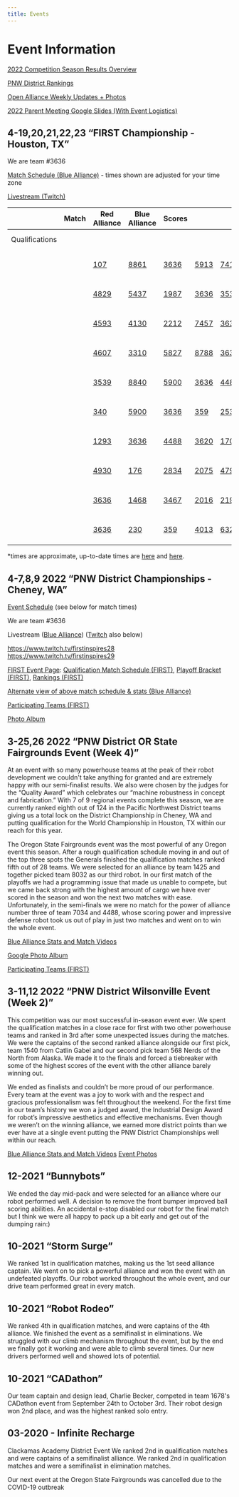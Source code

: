 ```yaml
---
title: Events
---
```

# Event Information

[2022 Competition Season Results Overview](https://frc-events.firstinspires.org/2022/team/3636) 

[PNW District Rankings](https://frc-events.firstinspires.org/2022/district/PNW#rankings)

[Open Alliance Weekly Updates + Photos](https://linktr.ee/Generals3636)

[2022 Parent Meeting Google Slides (With Event Logistics)](https://docs.google.com/presentation/d/1OzKYu9WpnqYJnJD482vqsR5AxRag0fo1TJKUO-nWwtw)

## 4-19,20,21,22,23 “FIRST Championship - Houston, TX”

We are team #3636

[Match Schedule (Blue Alliance)](https://www.thebluealliance.com/event/2022roe) - times shown are adjusted for your time zone

[Livestream (Twitch)](https://m.twitch.tv/firstinspires_roebling/home)

<!--StartFragment-->

|                | Match | Red Alliance                                           | Blue Alliance                                          | Scores                                                 |                                                        |                                                        |                                                        |                   |
| -------------- | ----- | ------------------------------------------------------ | ------------------------------------------------------ | ------------------------------------------------------ | ------------------------------------------------------ | ------------------------------------------------------ | ------------------------------------------------------ | ----------------- |
| Qualifications |       |                                                        |                                                        |                                                        |                                                        |                                                        |                                                        | Time (PST)        |
|                |       | [107](https://www.thebluealliance.com/team/107/2022)   | [8861](https://www.thebluealliance.com/team/8861/2022) | [3636](https://www.thebluealliance.com/team/3636/2022) | [5913](https://www.thebluealliance.com/team/5913/2022) | [7419](https://www.thebluealliance.com/team/7419/2022) | [8717](https://www.thebluealliance.com/team/8717/2022) | \*Thu 6:37 AM\**  |
|                |       | [4829](https://www.thebluealliance.com/team/4829/2022) | [5437](https://www.thebluealliance.com/team/5437/2022) | [1987](https://www.thebluealliance.com/team/1987/2022) | [3636](https://www.thebluealliance.com/team/3636/2022) | [3534](https://www.thebluealliance.com/team/3534/2022) | [2471](https://www.thebluealliance.com/team/2471/2022) | \*Thu 9:11 AM\**  |
|                |       | [4593](https://www.thebluealliance.com/team/4593/2022) | [4130](https://www.thebluealliance.com/team/4130/2022) | [2212](https://www.thebluealliance.com/team/2212/2022) | [7457](https://www.thebluealliance.com/team/7457/2022) | [3636](https://www.thebluealliance.com/team/3636/2022) | [6838](https://www.thebluealliance.com/team/6838/2022) | \*Thu 11:49 AM\** |
|                |       | [4607](https://www.thebluealliance.com/team/4607/2022) | [3310](https://www.thebluealliance.com/team/3310/2022) | [5827](https://www.thebluealliance.com/team/5827/2022) | [8788](https://www.thebluealliance.com/team/8788/2022) | [3636](https://www.thebluealliance.com/team/3636/2022) | [5940](https://www.thebluealliance.com/team/5940/2022) | \*Thu 1:20 PM\**  |
|                |       | [3539](https://www.thebluealliance.com/team/3539/2022) | [8840](https://www.thebluealliance.com/team/8840/2022) | [5900](https://www.thebluealliance.com/team/5900/2022) | [3636](https://www.thebluealliance.com/team/3636/2022) | [4481](https://www.thebluealliance.com/team/4481/2022) | [7483](https://www.thebluealliance.com/team/7483/2022) | \*Thu 3:12 PM\**  |
|                |       | [340](https://www.thebluealliance.com/team/340/2022)   | [5900](https://www.thebluealliance.com/team/5900/2022) | [3636](https://www.thebluealliance.com/team/3636/2022) | [359](https://www.thebluealliance.com/team/359/2022)   | [2531](https://www.thebluealliance.com/team/2531/2022) | [3374](https://www.thebluealliance.com/team/3374/2022) | \*Fri 6:28 AM\**  |
|                |       | [1293](https://www.thebluealliance.com/team/1293/2022) | [3636](https://www.thebluealliance.com/team/3636/2022) | [4488](https://www.thebluealliance.com/team/4488/2022) | [3620](https://www.thebluealliance.com/team/3620/2022) | [1701](https://www.thebluealliance.com/team/1701/2022) | [5813](https://www.thebluealliance.com/team/5813/2022) | \*Fri 7:38 AM\**  |
|                |       | [4930](https://www.thebluealliance.com/team/4930/2022) | [176](https://www.thebluealliance.com/team/176/2022)   | [2834](https://www.thebluealliance.com/team/2834/2022) | [2075](https://www.thebluealliance.com/team/2075/2022) | [4795](https://www.thebluealliance.com/team/4795/2022) | [3636](https://www.thebluealliance.com/team/3636/2022) | \*Fri 11:05 AM\** |
|                |       | [3636](https://www.thebluealliance.com/team/3636/2022) | [1468](https://www.thebluealliance.com/team/1468/2022) | [3467](https://www.thebluealliance.com/team/3467/2022) | [2016](https://www.thebluealliance.com/team/2016/2022) | [2199](https://www.thebluealliance.com/team/2199/2022) | [5712](https://www.thebluealliance.com/team/5712/2022) | \*Fri 12:43 PM\** |
|                |       | [3636](https://www.thebluealliance.com/team/3636/2022) | [230](https://www.thebluealliance.com/team/230/2022)   | [359](https://www.thebluealliance.com/team/359/2022)   | [4013](https://www.thebluealliance.com/team/4013/2022) | [6328](https://www.thebluealliance.com/team/6328/2022) | [1902](https://www.thebluealliance.com/team/1902/2022) | \*Fri 2:07 PM\**  |

\*times are approximate, up-to-date times are [here](https://www.thebluealliance.com/team/3636/2022) and [here](https://www.thebluealliance.com/event/2022roe).

<!--EndFragment-->

## 4-7,8,9 2022 “PNW District Championships - Cheney, WA”

[Event Schedule](https://drive.google.com/file/d/1Hb7yNudvpcPBid2NutHZkAfCbmJe_jbH/view) (see below for match times)

We are team #3636

Livestream ([Blue Alliance](https://www.thebluealliance.com/event/2022pncmp)) ([Twitch](https://m.twitch.tv/firstinspires28) also below)

<!--StartFragment-->

<https://www.twitch.tv/firstinspires28>\
<https://www.twitch.tv/firstinspires29> 

<!--EndFragment-->

[FIRST Event Page](https://frc-events.firstinspires.org/2022/PNCMP): [Qualification Match Schedule (FIRST)](https://frc-events.firstinspires.org/2022/PNCMP/qualifications), [Playoff Bracket (FIRST)](https://frc-events.firstinspires.org/2022/PNCMP/playoffs), [Rankings (FIRST)](https://frc-events.firstinspires.org/2022/PNCMP/rankings)

[Alternate view of above match schedule & stats (Blue Alliance)](https://www.thebluealliance.com/event/2022pncmp)

[Participating Teams (FIRST)](https://www.firstinspires.org/team-event-search/event?id=56358)

[Photo Album](https://photos.app.goo.gl/GberU3q34nSUW57w7)

## 3-25,26 2022 “PNW District OR State Fairgrounds Event (Week 4)”

At an event with so many powerhouse teams at the peak of their robot development we couldn't take anything for granted and are extremely happy with our semi-finalist results. We also were chosen by the judges for the “Quality Award” which celebrates our “machine robustness in concept and fabrication.”  With 7 of 9 regional events complete this season, we are currently ranked eighth out of 124 in the Pacific Northwest District teams giving us a total lock on the District Championship in Cheney, WA and putting qualification for the World Championship in Houston, TX within our reach for this year.

The Oregon State Fairgrounds event was the most powerful of any Oregon event this season. After a rough qualification schedule moving in and out of the top three spots the Generals finished the qualification matches ranked fifth out of 28 teams. We were selected for an alliance by team 1425 and together picked team 8032 as our third robot. In our first match of the playoffs we had a programming issue that made us unable to compete, but we came back strong with the highest amount of cargo we have ever scored in the season and won the next two matches with ease. Unfortunately, in the semi-finals we were no match for the power of alliance number three of team 7034 and 4488, whose scoring power and impressive defense robot took us out of play in just two matches and went on to win the whole event. 

[Blue Alliance Stats and Match Videos](https://www.thebluealliance.com/team/3636/2022)

[Google Photo Album](https://photos.app.goo.gl/wKoLcREBzfeM6Tda9)

[Participating Teams (FIRST)](https://www.firstinspires.org/team-event-search/event?id=56576)

## 3-11,12 2022 “PNW District Wilsonville Event (Week 2)”

This competition was our most successful in-season event ever. We spent the qualification matches in a close race for first with two other powerhouse teams and ranked in 3rd after some unexpected issues during the matches. We were the captains of the second ranked alliance alongside our first pick, team 1540 from Catlin Gabel and our second pick team 568 Nerds of the North from Alaska. We made it to the finals and forced a tiebreaker with some of the highest scores of the event with the other alliance barely winning out. 

We ended as finalists and couldn’t be more proud of our performance. Every team at the event was a joy to work with and the respect and gracious professionalism was felt throughout the weekend. For the first time in our team’s history we won a judged award, the Industrial Design Award for robot’s impressive aesthetics and effective mechanisms. Even though we weren’t on the winning alliance, we earned more district points than we ever have at a single event putting the PNW District Championships well within our reach.

[Blue Alliance Stats and Match Videos](https://www.thebluealliance.com/event/2022orwil)
[Event Photos](https://photos.app.goo.gl/9nZB4iAVMriENLE56)

## 12-2021 “Bunnybots”

We ended the day mid-pack and were selected for an alliance where our robot performed well. A decision to remove the front bumper improved ball scoring abilities. An accidental e-stop disabled our robot for the final match but I think we were all happy to pack up a bit early and get out of the dumping rain:) 

## 10-2021 “Storm Surge”

We ranked 1st in qualification matches, making us the 1st seed alliance captain. We went on to pick a powerful alliance and won the event with an undefeated playoffs. Our robot worked throughout the whole event, and our drive team performed great in every match.

## 10-2021 “Robot Rodeo”

We ranked 4th in qualification matches, and were captains of the 4th alliance. We finished the event as a semifinalist in eliminations. We struggled with our climb mechanism throughout the event, but by the end we finally got it working and were able to climb several times. Our new drivers performed well and showed lots of potential. 

## 10-2021 “CADathon”

Our team captain and design lead, Charlie Becker, competed in team 1678's CADathon event from September 24th to October 3rd. Their robot design won 2nd place, and was the highest ranked solo entry. 

## 03-2020 - Infinite Recharge

Clackamas Academy District Event
We ranked 2nd in qualification matches and were captains of a semifinalist alliance. 
We ranked 2nd in qualification matches and were a semifinalist in elimination matches. 

Our next event at the Oregon State Fairgrounds was cancelled due to the COVID-19 outbreak